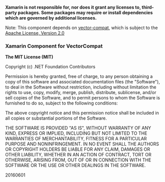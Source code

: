 **Xamarin is not responsible for, nor does it grant any licenses to, third-party packages. Some packages may require or install dependencies which are governed by additional licenses.**

Note: This component depends on [vector-compat](https://github.com/wnafee/vector-compat), which is subject to the [Apache License, Version 2.0](https://github.com/wnafee/vector-compat#license)

### Xamarin Component for VectorCompat

**The MIT License (MIT)**

Copyright (c) .NET Foundation Contributors

Permission is hereby granted, free of charge, to any person obtaining a copy of this software and associated documentation files (the "Software"), to deal in the Software without restriction, including without limitation the rights to use, copy, modify, merge, publish, distribute, sublicense, and/or sell copies of the Software, and to permit persons to whom the Software is furnished to do so, subject to the following conditions:

The above copyright notice and this permission notice shall be included in all copies or substantial portions of the Software.

THE SOFTWARE IS PROVIDED "AS IS", WITHOUT WARRANTY OF ANY KIND, EXPRESS OR IMPLIED, INCLUDING BUT NOT LIMITED TO THE WARRANTIES OF MERCHANTABILITY, FITNESS FOR A PARTICULAR PURPOSE AND NONINFRINGEMENT. IN NO EVENT SHALL THE AUTHORS OR COPYRIGHT HOLDERS BE LIABLE FOR ANY CLAIM, DAMAGES OR OTHER LIABILITY, WHETHER IN AN ACTION OF CONTRACT, TORT OR OTHERWISE, ARISING FROM, OUT OF OR IN CONNECTION WITH THE SOFTWARE OR THE USE OR OTHER DEALINGS IN THE SOFTWARE.

20160601



